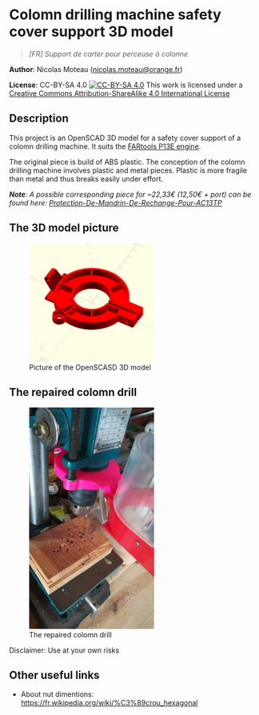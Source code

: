 # Colomn drilling machine safety cover support 3D model
  
> _[FR] Support de carter pour perceuse à colonne_

**Author**: Nicolas Moteau (nicolas.moteau@orange.fr)

**License**: CC-BY-SA 4.0 [![CC-BY-SA 4.0](https://i.creativecommons.org/l/by-sa/4.0/88x31.png)](http://creativecommons.org/licenses/by-sa/4.0) This work is licensed under a [Creative Commons Attribution-ShareAlike 4.0 International License](http://creativecommons.org/licenses/by-sa/4.0)

## Description

This project is an OpenSCAD 3D model for a safety cover support of a colomn drilling machine. It suits the [FARtools P13E engine](http://www.perceuse-colonne.info/perceuse-a-colonne-fartools-one-p-13e/).

The original piece is build of ABS plastic. The conception of the colomn drilling machine involves plastic and metal pieces. Plastic is more fragile than metal and thus breaks easily under effort.

_**Note**: A possible corresponding piece for ~22,33€ (12,50€ + port) can be found here: [Protection-De-Mandrin-De-Rechange-Pour-AC13TP](http://www.worken.fr/p/120/Perceuse-a-colonne/Protection-De-Mandrin-De-Rechange-Pour-AC13TP?gclid=EAIaIQobChMInuHzpuPQ2AIV9TLTCh1oWQ1CEAYYASABEgKHTPD_BwE)_

## The 3D model picture
<figure>
    <img src="Pictures/safetyCoverSupport.png" width="250">
    <figcaption>Picture of the OpenSCASD 3D model</figcaption>
</figure>

## The repaired colomn drill
<figure>
    <img src="Pictures/IMG_20180415_153504.jpg" width="250">
    <figcaption>The repaired colomn drill</figcaption>
</figure>

Disclaimer: Use at your own risks

## Other useful links

- About nut dimentions: https://fr.wikipedia.org/wiki/%C3%89crou_hexagonal